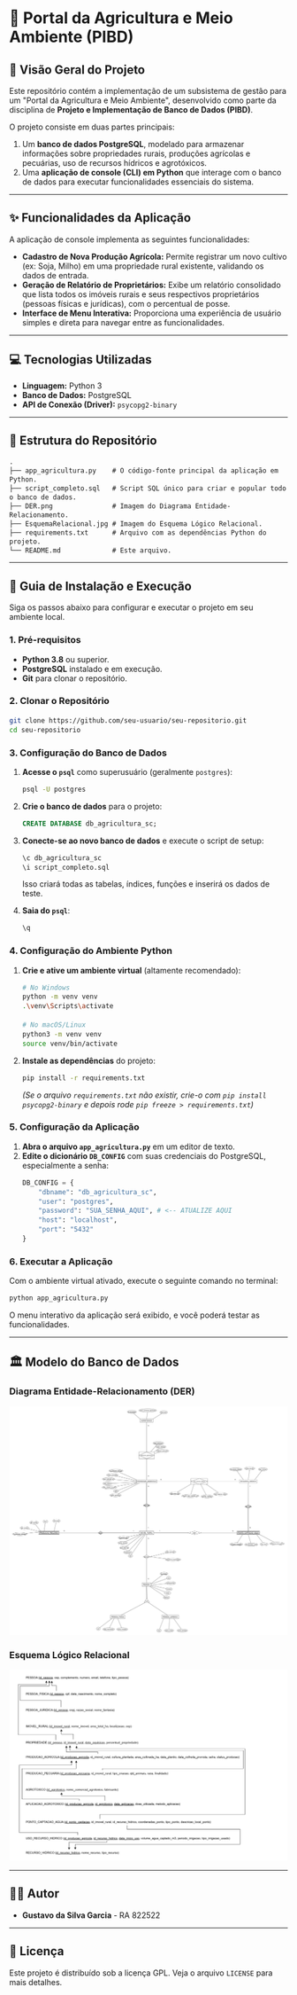 # 🚀 Portal da Agricultura e Meio Ambiente (PIBD)

## 📝 Visão Geral do Projeto

Este repositório contém a implementação de um subsistema de gestão para um "Portal da Agricultura e Meio Ambiente", desenvolvido como parte da disciplina de **Projeto e Implementação de Banco de Dados (PIBD)**.

O projeto consiste em duas partes principais:
1.  Um **banco de dados PostgreSQL**, modelado para armazenar informações sobre propriedades rurais, produções agrícolas e pecuárias, uso de recursos hídricos e agrotóxicos.
2.  Uma **aplicação de console (CLI) em Python** que interage com o banco de dados para executar funcionalidades essenciais do sistema.

---

## ✨ Funcionalidades da Aplicação

A aplicação de console implementa as seguintes funcionalidades:

*   **Cadastro de Nova Produção Agrícola:** Permite registrar um novo cultivo (ex: Soja, Milho) em uma propriedade rural existente, validando os dados de entrada.
*   **Geração de Relatório de Proprietários:** Exibe um relatório consolidado que lista todos os imóveis rurais e seus respectivos proprietários (pessoas físicas e jurídicas), com o percentual de posse.
*   **Interface de Menu Interativa:** Proporciona uma experiência de usuário simples e direta para navegar entre as funcionalidades.

---

## 💻 Tecnologias Utilizadas

*   **Linguagem:** Python 3
*   **Banco de Dados:** PostgreSQL
*   **API de Conexão (Driver):** `psycopg2-binary`

---

## 📂 Estrutura do Repositório

```
.
├── app_agricultura.py    # O código-fonte principal da aplicação em Python.
├── script_completo.sql   # Script SQL único para criar e popular todo o banco de dados.
├── DER.png               # Imagem do Diagrama Entidade-Relacionamento.
├── EsquemaRelacional.jpg # Imagem do Esquema Lógico Relacional.
├── requirements.txt      # Arquivo com as dependências Python do projeto.
└── README.md             # Este arquivo.
```

---

## 🔧 Guia de Instalação e Execução

Siga os passos abaixo para configurar e executar o projeto em seu ambiente local.

### 1. Pré-requisitos

*   **Python 3.8** ou superior.
*   **PostgreSQL** instalado e em execução.
*   **Git** para clonar o repositório.

### 2. Clonar o Repositório

```bash
git clone https://github.com/seu-usuario/seu-repositorio.git
cd seu-repositorio
```

### 3. Configuração do Banco de Dados

1.  **Acesse o `psql`** como superusuário (geralmente `postgres`):
    ```bash
    psql -U postgres
    ```

2.  **Crie o banco de dados** para o projeto:
    ```sql
    CREATE DATABASE db_agricultura_sc;
    ```

3.  **Conecte-se ao novo banco de dados** e execute o script de setup:
    ```sql
    \c db_agricultura_sc
    \i script_completo.sql
    ```
    Isso criará todas as tabelas, índices, funções e inserirá os dados de teste.

4.  **Saia do `psql`**:
    ```sql
    \q
    ```

### 4. Configuração do Ambiente Python

1.  **Crie e ative um ambiente virtual** (altamente recomendado):
    ```bash
    # No Windows
    python -m venv venv
    .\venv\Scripts\activate

    # No macOS/Linux
    python3 -m venv venv
    source venv/bin/activate
    ```

2.  **Instale as dependências** do projeto:
    ```bash
    pip install -r requirements.txt
    ```
    *(Se o arquivo `requirements.txt` não existir, crie-o com `pip install psycopg2-binary` e depois rode `pip freeze > requirements.txt`)*

### 5. Configuração da Aplicação

1.  **Abra o arquivo `app_agricultura.py`** em um editor de texto.
2.  **Edite o dicionário `DB_CONFIG`** com suas credenciais do PostgreSQL, especialmente a senha:
    ```python
    DB_CONFIG = {
        "dbname": "db_agricultura_sc",
        "user": "postgres",
        "password": "SUA_SENHA_AQUI", # <-- ATUALIZE AQUI
        "host": "localhost",
        "port": "5432"
    }
    ```

### 6. Executar a Aplicação

Com o ambiente virtual ativado, execute o seguinte comando no terminal:
```bash
python app_agricultura.py
```
O menu interativo da aplicação será exibido, e você poderá testar as funcionalidades.

---

## 🏛️ Modelo do Banco de Dados

### Diagrama Entidade-Relacionamento (DER)
![Diagrama Entidade-Relacionamento](DER.png)

### Esquema Lógico Relacional
![Esquema Lógico Relacional](EsquemaRelacional.jpg)

---

## 👨‍💻 Autor

*   **Gustavo da Silva Garcia** - RA 822522

---

## 📄 Licença

Este projeto é distribuído sob a licença GPL. Veja o arquivo `LICENSE` para mais detalhes.
